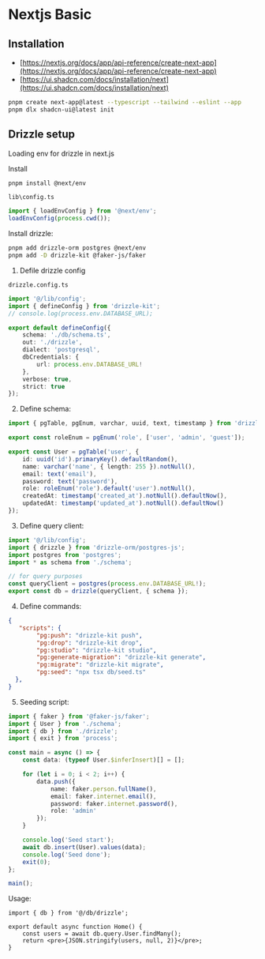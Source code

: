 # Nextjs Basic

## Installation

- [https://nextjs.org/docs/app/api-reference/create-next-app](https://nextjs.org/docs/app/api-reference/create-next-app)
- [https://ui.shadcn.com/docs/installation/next](https://ui.shadcn.com/docs/installation/next)

```bash
pnpm create next-app@latest --typescript --tailwind --eslint --app
pnpm dlx shadcn-ui@latest init

```

## Drizzle setup

Loading env for drizzle in next.js

Install

```bash
pnpm install @next/env
```

`lib\config.ts`

```typescript
import { loadEnvConfig } from '@next/env';
loadEnvConfig(process.cwd());
```

Install drizzle:

```bash
pnpm add drizzle-orm postgres @next/env
pnpm add -D drizzle-kit @faker-js/faker
```

1. Defile drizzle config

`drizzle.config.ts`

```typescript
import '@/lib/config';
import { defineConfig } from 'drizzle-kit';
// console.log(process.env.DATABASE_URL);

export default defineConfig({
	schema: './db/schema.ts',
	out: './drizzle',
	dialect: 'postgresql',
	dbCredentials: {
		url: process.env.DATABASE_URL!
	},
	verbose: true,
	strict: true
});
```

2. Define schema:

```typescript
import { pgTable, pgEnum, varchar, uuid, text, timestamp } from 'drizzle-orm/pg-core';

export const roleEnum = pgEnum('role', ['user', 'admin', 'guest']);

export const User = pgTable('user', {
	id: uuid('id').primaryKey().defaultRandom(),
	name: varchar('name', { length: 255 }).notNull(),
	email: text('email'),
	password: text('password'),
	role: roleEnum('role').default('user').notNull(),
	createdAt: timestamp('created_at').notNull().defaultNow(),
	updatedAt: timestamp('updated_at').notNull().defaultNow()
});
```

3. Define query client:

```typescript
import '@/lib/config';
import { drizzle } from 'drizzle-orm/postgres-js';
import postgres from 'postgres';
import * as schema from './schema';

// for query purposes
const queryClient = postgres(process.env.DATABASE_URL!);
export const db = drizzle(queryClient, { schema });
```

4. Define commands:

```json
{
   "scripts": {
        "pg:push": "drizzle-kit push",
        "pg:drop": "drizzle-kit drop",
        "pg:studio": "drizzle-kit studio",
        "pg:generate-migration": "drizzle-kit generate",
        "pg:migrate": "drizzle-kit migrate",
		"pg:seed": "npx tsx db/seed.ts"
  },
}
```

5. Seeding script:

```typescript
import { faker } from '@faker-js/faker';
import { User } from './schema';
import { db } from './drizzle';
import { exit } from 'process';

const main = async () => {
	const data: (typeof User.$inferInsert)[] = [];

	for (let i = 0; i < 2; i++) {
		data.push({
			name: faker.person.fullName(),
			email: faker.internet.email(),
			password: faker.internet.password(),
			role: 'admin'
		});
	}

	console.log('Seed start');
	await db.insert(User).values(data);
	console.log('Seed done');
	exit(0);
};

main();

```

Usage:

```tsx
import { db } from '@/db/drizzle';

export default async function Home() {
	const users = await db.query.User.findMany();
	return <pre>{JSON.stringify(users, null, 2)}</pre>;
}

```

